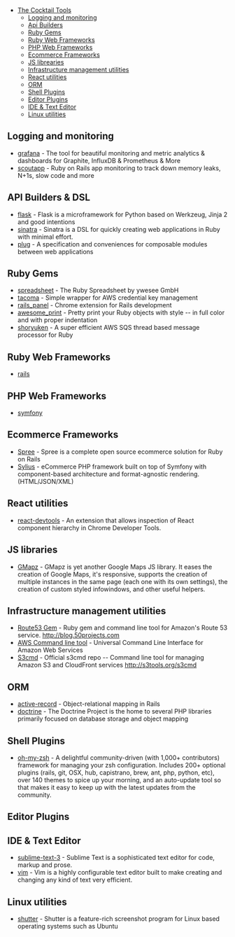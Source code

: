 * [The Cocktail Tools](#the-cocktail-tools)
  * [Logging and monitoring](#logging-and-monitoring)
  * [Api Builders](#api-builders)
  * [Ruby Gems](#ruby-gems)
  * [Ruby Web Frameworks](#ruby-web-frameworks)
  * [PHP Web Frameworks](#php-web-frameworks)
  * [Ecommerce Frameworks](#ecommerce-frameworks)
  * [JS librearies](#js-librearies)
  * [Infrastructure management utilities](#infrastructure-management-utilities)
  * [React utilities](#react-utilities)
  * [ORM](#orm)
  * [Shell Plugins](#shell-plugins)
  * [Editor Plugins](#editor-plugins)
  * [IDE & Text Editor](#ide-&-text-editor)
  * [Linux utilities](#linux-utilities)

## Logging and monitoring
  * [grafana](https://github.com/grafana/grafana) - The tool for beautiful monitoring and metric analytics & dashboards for Graphite, InfluxDB & Prometheus & More
  * [scoutapp](https://scoutapp.com/) - Ruby on Rails app monitoring to track down memory leaks, N+1s, slow code and more

## API Builders & DSL
  * [flask](http://flask.pocoo.org/) - Flask is a microframework for Python based on Werkzeug, Jinja 2 and good intentions
  * [sinatra](http://www.sinatrarb.com/) - Sinatra is a DSL for quickly creating web applications in Ruby with minimal effort.
  * [plug](https://github.com/elixir-lang/plug) - A specification and conveniences for composable modules between web applications

## Ruby Gems
  * [spreadsheet](https://github.com/zdavatz/spreadsheet) - The Ruby Spreadsheet by ywesee GmbH
  * [tacoma](https://github.com/pantulis/tacoma) - Simple wrapper for AWS credential key management
  * [rails_panel](https://github.com/dejan/rails_panel) - Chrome extension for Rails development
  * [awesome_print](https://github.com/awesome-print/awesome_print) - Pretty print your Ruby objects with style -- in full color and with proper indentation
  * [shoryuken](https://github.com/phstc/shoryuken) - A super efficient AWS SQS thread based message processor for Ruby

## Ruby Web Frameworks
  * [rails](http://rubyonrails.org/)

## PHP Web Frameworks
  * [symfony](http://symfony.es/)

## Ecommerce Frameworks
  * [Spree](https://github.com/spree/spree) - Spree is a complete open source ecommerce solution for Ruby on Rails
  * [Sylius](https://github.com/Sylius/Sylius) - eCommerce PHP framework built on top of Symfony with component-based architecture and format-agnostic rendering. (HTML/JSON/XML)

## React utilities
  * [react-devtools](https://github.com/facebook/react-devtools) - An extension that allows inspection of React component hierarchy in Chrome Developer Tools.

## JS libraries
  * [GMapz](https://github.com/carloscabo/gmapz) - GMapz is yet another Google Maps JS library. It eases the creation of Google Maps, it's responsive, supports the creation of multiple instances in the same page (each one with its own settings), the creation of custom styled infowindows, and other useful helpers.

## Infrastructure management utilities
  * [Route53 Gem](https://github.com/pcorliss/ruby_route_53) - Ruby gem and command line tool for Amazon's Route 53 service. http://blog.50projects.com
  * [AWS Command line tool](https://github.com/aws/aws-cli) - Universal Command Line Interface for Amazon Web Services
  * [S3cmd](https://github.com/s3tools/s3cmd) - Official s3cmd repo -- Command line tool for managing Amazon S3 and CloudFront services http://s3tools.org/s3cmd

## ORM
  * [active-record](https://github.com/rails/rails/tree/master/activerecord) - Object-relational mapping in Rails
  * [doctrine](http://www.doctrine-project.org/) - The Doctrine Project is the home to several PHP libraries primarily focused on database storage and object mapping

## Shell Plugins
  * [oh-my-zsh](https://github.com/robbyrussell/oh-my-zsh) - A delightful community-driven (with 1,000+ contributors) framework for managing your zsh configuration. Includes 200+ optional plugins (rails, git, OSX, hub, capistrano, brew, ant, php, python, etc), over 140 themes to spice up your morning, and an auto-update tool so that makes it easy to keep up with the latest updates from the community.

## Editor Plugins

## IDE & Text Editor
  * [sublime-text-3](https://www.sublimetext.com/3) - Sublime Text is a sophisticated text editor for code, markup and prose.
  * [vim](http://www.vim.org) - Vim is a highly configurable text editor built to make creating and changing any kind of text very efficient.

## Linux utilities
  * [shutter](http://shutter-project.org/) - Shutter is a feature-rich screenshot program for Linux based operating systems such as Ubuntu
